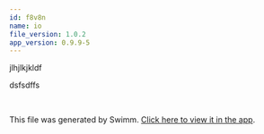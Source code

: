 ```yaml
---
id: f8v8n
name: io
file_version: 1.0.2
app_version: 0.9.9-5
---
```


jlhjlkjkldf

dsfsdffs




<br/>

This file was generated by Swimm. [Click here to view it in the app](https://swimm-web-app.web.app/repos/Z2l0aHViJTNBJTNBdGVzdGFwMTklM0ElM0Fyb3RlbWJhcjM=/docs/f8v8n).